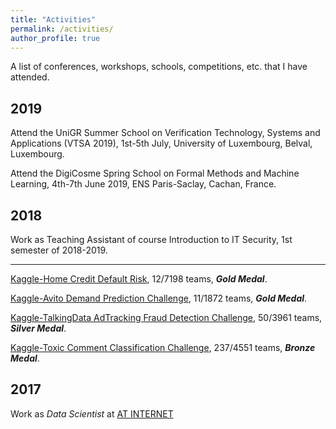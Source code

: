 ```yaml
---
title: "Activities"
permalink: /activities/
author_profile: true
---
```


A list of conferences, workshops, schools, competitions, etc. that I have attended. 

## 2019

Attend the UniGR Summer School on Verification Technology, Systems and Applications (VTSA 2019), 1st-5th July, University of Luxembourg, Belval, Luxembourg. 

Attend the DigiCosme Spring School on Formal Methods and Machine Learning, 4th-7th June 2019, ENS Paris-Saclay, Cachan, France. 

## 2018

Work as Teaching Assistant of course Introduction to IT Security, 1st semester of 2018-2019.

---
[Kaggle-Home Credit Default Risk](https://www.kaggle.com/c/home-credit-default-risk/leaderboard), 12/7198 teams, ***Gold Medal***.

[Kaggle-Avito Demand Prediction Challenge](https://www.kaggle.com/c/avito-demand-prediction/leaderboard), 11/1872 teams, ***Gold Medal***.

[Kaggle-TalkingData AdTracking Fraud Detection Challenge](https://www.kaggle.com/c/talkingdata-adtracking-fraud-detection/leaderboard), 50/3961 teams, ***Silver Medal***.

[Kaggle-Toxic Comment Classification Challenge](https://www.kaggle.com/c/jigsaw-toxic-comment-classification-challenge/leaderboard), 237/4551 teams, ***Bronze Medal***.

## 2017

Work as *Data Scientist* at [AT INTERNET](https://www.atinternet.com/en/)
